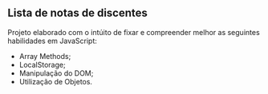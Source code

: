## Lista de notas de discentes

Projeto elaborado com o intúito de fixar e compreender melhor as seguintes habilidades em JavaScript:

- Array Methods;
- LocalStorage;
- Manipulação do DOM;
- Utilização de Objetos.
